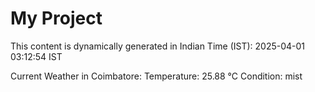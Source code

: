 # My Project

This content is dynamically generated in Indian Time (IST): 2025-04-01 03:12:54 IST


Current Weather in Coimbatore:
Temperature: 25.88 °C
Condition: mist
